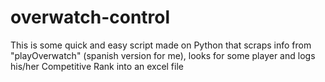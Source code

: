 # overwatch-control
This is some quick and easy script made on Python that scraps info from "playOverwatch" (spanish version for me), looks for some player and logs his/her Competitive Rank into an excel file
